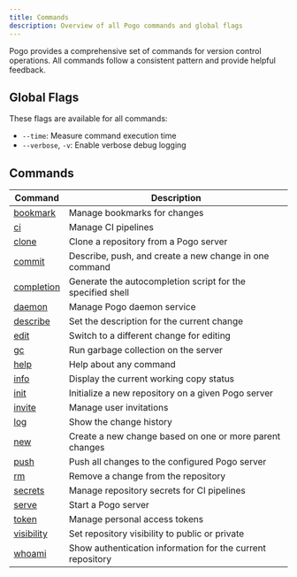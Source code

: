 ```yaml
---
title: Commands
description: Overview of all Pogo commands and global flags
---
```


Pogo provides a comprehensive set of commands for version control operations. All commands follow a consistent pattern and provide helpful feedback.

## Global Flags

These flags are available for all commands:

- `--time`: Measure command execution time
- `--verbose`, `-v`: Enable verbose debug logging

## Commands

| Command | Description |
|---------|-------------|
| [bookmark](/reference/bookmark) | Manage bookmarks for changes |
| [ci](/reference/ci) | Manage CI pipelines |
| [clone](/reference/clone) | Clone a repository from a Pogo server |
| [commit](/reference/commit) | Describe, push, and create a new change in one command |
| [completion](/reference/completion) | Generate the autocompletion script for the specified shell |
| [daemon](/reference/daemon) | Manage Pogo daemon service |
| [describe](/reference/describe) | Set the description for the current change |
| [edit](/reference/edit) | Switch to a different change for editing |
| [gc](/reference/gc) | Run garbage collection on the server |
| [help](/reference/help) | Help about any command |
| [info](/reference/info) | Display the current working copy status |
| [init](/reference/init) | Initialize a new repository on a given Pogo server |
| [invite](/reference/invite) | Manage user invitations |
| [log](/reference/log) | Show the change history |
| [new](/reference/new) | Create a new change based on one or more parent changes |
| [push](/reference/push) | Push all changes to the configured Pogo server |
| [rm](/reference/rm) | Remove a change from the repository |
| [secrets](/reference/secrets) | Manage repository secrets for CI pipelines |
| [serve](/reference/serve) | Start a Pogo server |
| [token](/reference/token) | Manage personal access tokens |
| [visibility](/reference/visibility) | Set repository visibility to public or private |
| [whoami](/reference/whoami) | Show authentication information for the current repository |
